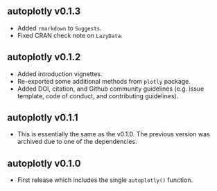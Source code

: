 autoplotly v0.1.3
---------------------

* Added `rmarkdown` to `Suggests`.
* Fixed CRAN check note on `LazyData`.

autoplotly v0.1.2
---------------------

* Added introduction vignettes.
* Re-exported some additional methods from `plotly` package.
* Added DOI, citation, and Github community guidelines (e.g. issue template, code of conduct, and contributing guidelines). 

autoplotly v0.1.1
---------------------

* This is essentially the same as the v0.1.0. The previous version was archived due to one of the dependencies.

autoplotly v0.1.0
---------------------

* First release which includes the single `autoplotly()` function.
